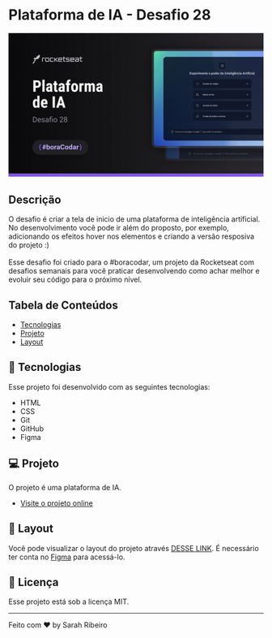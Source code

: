# Plataforma de IA - Desafio 28

<img src="./img/Cover.jpg" />

## Descrição

O desafio é criar a tela de inicio de uma plataforma de inteligência artificial. No desenvolvimento você pode ir além do proposto, por exemplo, adicionando os efeitos hover nos elementos e criando a versão resposiva do projeto :)
<br><br>
Esse desafio foi criado para o #boracodar, um projeto da Rocketseat com desafios semanais para você praticar desenvolvendo como achar melhor e evoluir seu código para o próximo nível.

## Tabela de Conteúdos

- [Tecnologias](#Tecnologias)
- [Projeto](#Projeto)
- [Layout](#Layout)

## 🚀 Tecnologias

Esse projeto foi desenvolvido com as seguintes tecnologias:

- HTML
- CSS
- Git
- GitHub
- Figma

## 💻 Projeto

O projeto é uma plataforma de IA.

- [Visite o projeto online](https://sarah-ribeiro.github.io/Plataforma-IA/)

## 🔖 Layout

Você pode visualizar o layout do projeto através [DESSE LINK]([https://www.figma.com/community/file/1187422022288947321](https://www.figma.com/file/eH6D5IhEHTz6zSnkVVU6ib/Plataforma-de-IA---Desafio-28-(Community)?type=design&mode=design&t=GZEOZEQWfbA1I8gd-1)). É necessário ter conta no [Figma](https://figma.com) para acessá-lo.

## :memo: Licença

Esse projeto está sob a licença MIT.

---

Feito com ♥ by Sarah Ribeiro
